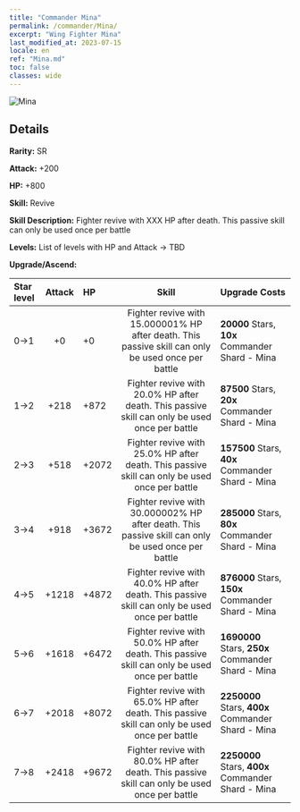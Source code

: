 ```yaml
---
title: "Commander Mina"
permalink: /commander/Mina/
excerpt: "Wing Fighter Mina"
last_modified_at: 2023-07-15
locale: en
ref: "Mina.md"
toc: false
classes: wide
---
```



 ![Mina](/images/commander/actor_debris_4.png)

## Details

 **Rarity:** SR 

 **Attack:** +200

 **HP:** +800

 **Skill:** Revive

 **Skill Description:**  Fighter revive with XXX HP after death. This passive skill can only be used once per battle

 **Levels:**  List of levels with HP and Attack -> TBD

 **Upgrade/Ascend:**  

  |  Star level | Attack | HP |  Skill | Upgrade Costs |
  |:------|:----:|:------|:-------:|:-------------------|
  | 0->1  | +0  | +0  | Fighter revive with 15.000001% HP after death. This passive skill can only be used once per battle  | **20000** Stars, **10x** Commander Shard - Mina |
  | 1->2  | +218  | +872  | Fighter revive with 20.0% HP after death. This passive skill can only be used once per battle  | **87500** Stars, **20x** Commander Shard - Mina |
  | 2->3  | +518  | +2072  | Fighter revive with 25.0% HP after death. This passive skill can only be used once per battle  | **157500** Stars, **40x** Commander Shard - Mina |
  | 3->4  | +918  | +3672  | Fighter revive with 30.000002% HP after death. This passive skill can only be used once per battle  | **285000** Stars, **80x** Commander Shard - Mina |
  | 4->5  | +1218  | +4872  | Fighter revive with 40.0% HP after death. This passive skill can only be used once per battle  | **876000** Stars, **150x** Commander Shard - Mina |
  | 5->6  | +1618  | +6472  | Fighter revive with 50.0% HP after death. This passive skill can only be used once per battle  | **1690000** Stars, **250x** Commander Shard - Mina |
  | 6->7  | +2018  | +8072  | Fighter revive with 65.0% HP after death. This passive skill can only be used once per battle  | **2250000** Stars, **400x** Commander Shard - Mina |
  | 7->8  | +2418  | +9672  | Fighter revive with 80.0% HP after death. This passive skill can only be used once per battle  | **2250000** Stars, **400x** Commander Shard - Mina |

